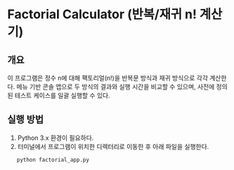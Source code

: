 # Factorial Calculator (반복/재귀 n! 계산기) 
## 개요 
이 프로그램은 정수 n에 대해 팩토리얼(n!)을 반복문 방식과 재귀 방식으로 각각 계산한다. 메뉴 기반 콘솔 앱으로 두 방식의 결과와 실행 시간을 비교할 수 있으며, 사전에 정의된 테스트 케이스를 일괄 실행할 수 있다. 
## 실행 방법 
1. Python 3.x 환경이 필요하다. 
2. 터미널에서 프로그램이 위치한 디렉터리로 이동한 후 아래 파일을 실행한다.
```bash
   python factorial_app.py
